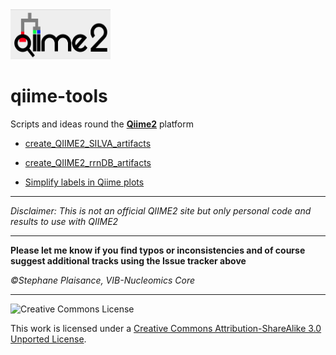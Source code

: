 <img src="pictures/qiime2.png" alt="qiime2" height="80" width="160">

# qiime-tools

Scripts and ideas round the **[Qiime2](https://qiime2.org/)** platform

* [create_QIIME2_SILVA_artifacts](create_QIIME2_SILVA_artifacts.md)

* [create_QIIME2_rrnDB_artifacts](create_QIIME2_rrnDB_artifacts.md)

* [Simplify labels in Qiime plots](simplify_qiime-plots.md)


<hr>

*Disclaimer: This is not an official QIIME2 site but only personal code and results to use with QIIME2*

<hr>

**Please let me know if you find typos or inconsistencies and of course suggest additional tracks using the Issue tracker above**

*&copy;Stephane Plaisance, VIB-Nucleomics Core*

------------

![Creative Commons License](http://i.creativecommons.org/l/by-sa/3.0/88x31.png?raw=true)

This work is licensed under a [Creative Commons Attribution-ShareAlike 3.0 Unported License](http://creativecommons.org/licenses/by-sa/3.0/).
